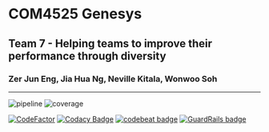# COM4525 Genesys

## Team 7 - Helping teams to improve their performance through diversity

### Zer Jun Eng, Jia Hua Ng, Neville Kitala, Wonwoo Soh

---

![pipeline](https://git.shefcompsci.org.uk/com4525-2019-20/team07/project/badges/master/pipeline.svg)
![coverage](https://git.shefcompsci.org.uk/com4525-2019-20/team07/project/badges/master/coverage.svg)

[![CodeFactor](https://www.codefactor.io/repository/github/juneezee/project/badge)](https://www.codefactor.io/repository/github/juneezee/project)
[![Codacy Badge](https://api.codacy.com/project/badge/Grade/d609b36fd4534ca48d8c86e762fa0d51)](https://www.codacy.com/manual/Juneezee/project?utm_source=github.com&amp;utm_medium=referral&amp;utm_content=Juneezee/project&amp;utm_campaign=Badge_Grade)
[![codebeat badge](https://codebeat.co/badges/01195a38-ef45-42b3-a609-14d65e55a40c)](https://codebeat.co/projects/github-com-juneezee-project-master)
[![GuardRails badge](https://badges.guardrails.io/Juneezee/project.svg?token=0bd329499a2c2a192e32591c66cecebdd048f143cadbead5c2ade1248d7d8cee&provider=github)](https://dashboard.guardrails.io/default/gh/Juneezee/project)
